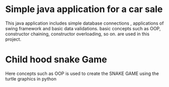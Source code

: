 # Simple java application for a car sale 

This java application includes simple database connections , applications of swing framework and basic data validations. basic concepts such as OOP, constructor chaining, constructor overloading, so on. are used in this project.

# Child hood snake Game
Here concepts such as OOP is used to create the SNAKE GAME using the turtle graphics in python
